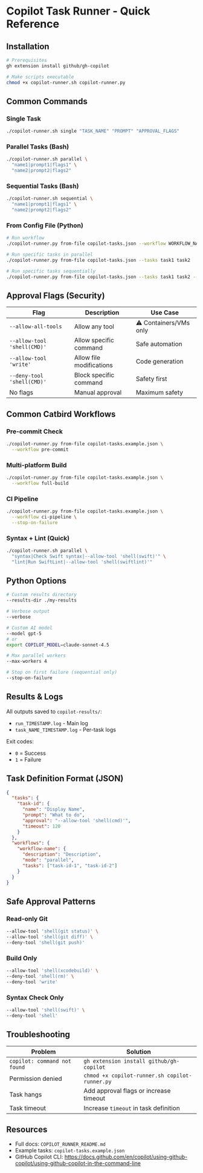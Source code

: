 # Copilot Task Runner - Quick Reference

## Installation

```bash
# Prerequisites
gh extension install github/gh-copilot

# Make scripts executable
chmod +x copilot-runner.sh copilot-runner.py
```

## Common Commands

### Single Task
```bash
./copilot-runner.sh single "TASK_NAME" "PROMPT" "APPROVAL_FLAGS"
```

### Parallel Tasks (Bash)
```bash
./copilot-runner.sh parallel \
  "name1|prompt1|flags1" \
  "name2|prompt2|flags2"
```

### Sequential Tasks (Bash)
```bash
./copilot-runner.sh sequential \
  "name1|prompt1|flags1" \
  "name2|prompt2|flags2"
```

### From Config File (Python)
```bash
# Run workflow
./copilot-runner.py from-file copilot-tasks.json --workflow WORKFLOW_NAME

# Run specific tasks in parallel
./copilot-runner.py from-file copilot-tasks.json --tasks task1 task2

# Run specific tasks sequentially
./copilot-runner.py from-file copilot-tasks.json --tasks task1 task2 --sequential
```

## Approval Flags (Security)

| Flag | Description | Use Case |
|------|-------------|----------|
| `--allow-all-tools` | Allow any tool | ⚠️ Containers/VMs only |
| `--allow-tool 'shell(CMD)'` | Allow specific command | Safe automation |
| `--allow-tool 'write'` | Allow file modifications | Code generation |
| `--deny-tool 'shell(CMD)'` | Block specific command | Safety first |
| No flags | Manual approval | Maximum safety |

## Common Catbird Workflows

### Pre-commit Check
```bash
./copilot-runner.py from-file copilot-tasks.example.json \
  --workflow pre-commit
```

### Multi-platform Build
```bash
./copilot-runner.py from-file copilot-tasks.example.json \
  --workflow full-build
```

### CI Pipeline
```bash
./copilot-runner.py from-file copilot-tasks.example.json \
  --workflow ci-pipeline \
  --stop-on-failure
```

### Syntax + Lint (Quick)
```bash
./copilot-runner.sh parallel \
  "syntax|Check Swift syntax|--allow-tool 'shell(swift)'" \
  "lint|Run SwiftLint|--allow-tool 'shell(swiftlint)'"
```

## Python Options

```bash
# Custom results directory
--results-dir ./my-results

# Verbose output
--verbose

# Custom AI model
--model gpt-5
# or
export COPILOT_MODEL=claude-sonnet-4.5

# Max parallel workers
--max-workers 4

# Stop on first failure (sequential only)
--stop-on-failure
```

## Results & Logs

All outputs saved to `copilot-results/`:
- `run_TIMESTAMP.log` - Main log
- `task_NAME_TIMESTAMP.log` - Per-task logs

Exit codes:
- `0` = Success
- `1` = Failure

## Task Definition Format (JSON)

```json
{
  "tasks": {
    "task-id": {
      "name": "Display Name",
      "prompt": "What to do",
      "approval": "--allow-tool 'shell(cmd)'",
      "timeout": 120
    }
  },
  "workflows": {
    "workflow-name": {
      "description": "Description",
      "mode": "parallel",
      "tasks": ["task-id-1", "task-id-2"]
    }
  }
}
```

## Safe Approval Patterns

### Read-only Git
```bash
--allow-tool 'shell(git status)' \
--allow-tool 'shell(git diff)' \
--deny-tool 'shell(git push)'
```

### Build Only
```bash
--allow-tool 'shell(xcodebuild)' \
--deny-tool 'shell(rm)' \
--deny-tool 'write'
```

### Syntax Check Only
```bash
--allow-tool 'shell(swift)' \
--deny-tool 'shell'
```

## Troubleshooting

| Problem | Solution |
|---------|----------|
| `copilot: command not found` | `gh extension install github/gh-copilot` |
| Permission denied | `chmod +x copilot-runner.sh copilot-runner.py` |
| Task hangs | Add approval flags or increase timeout |
| Task timeout | Increase `timeout` in task definition |

## Resources

- Full docs: `COPILOT_RUNNER_README.md`
- Example tasks: `copilot-tasks.example.json`
- GitHub Copilot CLI: https://docs.github.com/en/copilot/using-github-copilot/using-github-copilot-in-the-command-line
